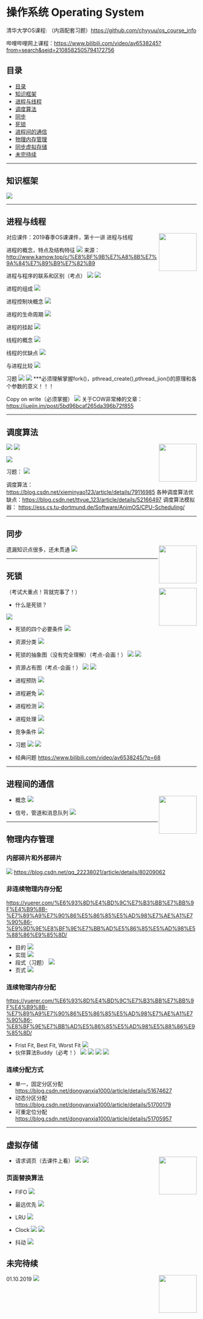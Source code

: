 # 操作系统 Operating System


清华大学OS课程: （内涵配套习题）https://github.com/chyyuu/os_course_info

哔哩哔哩网上课程：https://www.bilibili.com/video/av6538245?from=search&seid=2108582505794172756

## 目录

<!--ts-->
   * [目录](#目录)
   * [知识框架](#知识框架)
   * [进程与线程](#进程与线程)
   * [调度算法](#调度算法)
   * [同步](#同步)
   * [死锁](#死锁)
   * [进程间的通信](#进程间的通信)
   * [物理内存管理](#物理内存管理)
   * [同步虚拟存储](#虚拟存储)
   * [未完待续](#未完待续)
<!--te-->


---

## 知识框架

![](https://i.imgur.com/VfMIVxa.png)



---
## 进程与线程
[<img align="right" width="100" height="100" src="https://i.imgur.com/zQHdeVd.png"/>](#目录)
对应课件：2019春季OS课课件，第十一讲 进程与线程


进程的概念，特点及结构特征
![](https://i.imgur.com/tcRwfIf.png)
来源：http://www.kamow.top/c/%E8%BF%9B%E7%A8%8B%E7%9A%84%E7%89%B9%E7%82%B9

进程与程序的联系和区别（考点）
![](https://i.imgur.com/Xvr4guJ.png)
![](https://i.imgur.com/MU4G1eI.png)

进程的组成
![](https://i.imgur.com/KddVOJf.png)


进程控制块概念
![](https://i.imgur.com/eckdH9m.png)

进程的生命周期
![](https://i.imgur.com/MyvtEQq.png)

进程的挂起
![](https://i.imgur.com/FCLdtgC.png)


线程的概念
![](https://i.imgur.com/Om7wpAp.png)

线程的优缺点
![](https://i.imgur.com/TTWRaFJ.png)

与进程比较
![](https://i.imgur.com/kxdGG3t.png)

习题
![](https://i.imgur.com/mkXsd9p.png)
![](https://i.imgur.com/ZQ4ZCuC.png)
***必须理解掌握fork()，pthread_create(),pthread_jion()的原理和各个参数的意义！！！

Copy on write（必须掌握）
![](https://i.imgur.com/axRsuYd.png)
关于COW非常棒的文章：https://juejin.im/post/5bd96bcaf265da396b72f855

---

## 调度算法
[<img align="right" width="100" height="100" src="https://i.imgur.com/zQHdeVd.png"/>](#目录)
![](https://i.imgur.com/PZ8pWOp.jpg)
![](https://i.imgur.com/73J0Z3L.jpg)

![](https://i.imgur.com/ODAh9Ot.jpg)

习题：
![](https://i.imgur.com/YXHHAeB.png)

调度算法：https://blog.csdn.net/xieminyao123/article/details/79116985
各种调度算法优缺点：https://blog.csdn.net/ttyue_123/article/details/52166497
调度算法模拟器：
https://ess.cs.tu-dortmund.de/Software/AnimOS/CPU-Scheduling/


---

## 同步
[<img align="right" width="100" height="100" src="https://i.imgur.com/zQHdeVd.png"/>](#目录)
遗漏知识点很多，还未贯通
![](https://i.imgur.com/fA5g7TB.png)

---

## 死锁
[<img align="right" width="100" height="100" src="https://i.imgur.com/zQHdeVd.png"/>](#目录)
（考试大重点！背就完事了！）
- 什么是死锁？

![](https://i.imgur.com/PrTsIQv.png)

- 死锁的四个必要条件
![](https://i.imgur.com/y5O8AmD.png)

- 资源分类
![](https://i.imgur.com/2abMI0X.png)

- 死锁的抽象图（没有完全理解）（考点-会画！）
![](https://i.imgur.com/3jkwGb7.png)
![](https://i.imgur.com/Wnidz2p.png)

- 资源占有图（考点-会画！）
![](https://i.imgur.com/g0tPxsP.png)
![](https://i.imgur.com/rJGwDwm.png)

- 进程预防
![](https://i.imgur.com/lFsiCZl.png)

- 进程避免
![](https://i.imgur.com/OwMYBvK.png)

- 进程检测
![](https://i.imgur.com/fMIWjGi.png)

- 进程处理
![](https://i.imgur.com/QyVRIOk.png)

- 竞争条件
![](https://i.imgur.com/rghLHlv.png)

- 习题
![](https://i.imgur.com/1ScdCPS.png)
![](https://i.imgur.com/pdkORW2.png)
- 经典问题
https://www.bilibili.com/video/av6538245/?p=68




---

## 进程间的通信
[<img align="right" width="100" height="100" src="https://i.imgur.com/zQHdeVd.png"/>](#目录)
- 概念
![](https://i.imgur.com/4j9xhct.png)

- 信号，管道和消息队列
![](https://i.imgur.com/O2LHW2e.jpg)


---

## 物理内存管理
### 内部碎片和外部碎片
![](https://i.imgur.com/mJXz1bC.jpg)
https://blog.csdn.net/qq_22238021/article/details/80209062

### 非连续物理内存分配
https://yuerer.com/%E6%93%8D%E4%BD%9C%E7%B3%BB%E7%BB%9F%E4%B9%8B-%E7%89%A9%E7%90%86%E5%86%85%E5%AD%98%E7%AE%A1%E7%90%86-%E9%9D%9E%E8%BF%9E%E7%BB%AD%E5%86%85%E5%AD%98%E5%88%86%E9%85%8D/
- 目的
![](https://i.imgur.com/qNFULjK.png)
- 实现
![](https://i.imgur.com/hvztaW0.png)
- 段式（习题）
![](https://i.imgur.com/9mPA7XS.png)
- 页式
![](https://i.imgur.com/C7DcImf.png)

### 连续物理内存分配
https://yuerer.com/%E6%93%8D%E4%BD%9C%E7%B3%BB%E7%BB%9F%E4%B9%8B-%E7%89%A9%E7%90%86%E5%86%85%E5%AD%98%E7%AE%A1%E7%90%86-%E8%BF%9E%E7%BB%AD%E5%86%85%E5%AD%98%E5%88%86%E9%85%8D/
- Frist Fit, Best Fit, Worst Fit
![](https://i.imgur.com/6HXxaKE.jpg)
- 伙伴算法Buddy（必考！）
![](https://i.imgur.com/tCCBJBd.png)
![](https://i.imgur.com/6DPW1LE.png)
![](https://i.imgur.com/X0jkD1v.png)
![](https://i.imgur.com/aKFjBZt.png)

### 连续分配方式
- 单一，固定分区分配
https://blog.csdn.net/dongyanxia1000/article/details/51674627
- 动态分区分配
https://blog.csdn.net/dongyanxia1000/article/details/51700179
- 可重定位分配
https://blog.csdn.net/dongyanxia1000/article/details/51705957

---

## 虚拟存储
[<img align="right" width="100" height="100" src="https://i.imgur.com/zQHdeVd.png"/>](#目录)
- 请求调页（去课件上看）
![](https://i.imgur.com/M8TWc3u.png)
![](https://i.imgur.com/uFOQKks.png)

### 页面替换算法
- FIFO
![](https://i.imgur.com/ydH2HAK.png)
- 最远优先
![](https://i.imgur.com/C2Jg6Y6.png)
- LRU
![](https://i.imgur.com/aAkWaL3.png)
- Clock
![](https://i.imgur.com/g6nyvPi.png)
![](https://i.imgur.com/ITedNn6.png)

- 抖动
![](https://i.imgur.com/ssR9VID.jpg)


## 未完待续
[<img align="right" width="100" height="100" src="https://i.imgur.com/zQHdeVd.png"/>](#目录)
01.10.2019
![](https://i.imgur.com/fA5g7TB.png)
